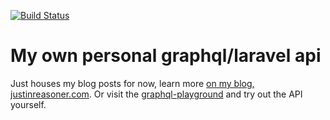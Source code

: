 [![Build Status](https://travis-ci.org/gjrdiesel/personal-api.svg?branch=master)](https://travis-ci.org/gjrdiesel/personal-api)

# My own personal graphql/laravel api

Just houses my blog posts for now, learn more [on my blog, justinreasoner.com](https://justinreasoner.com). Or visit the
[graphql-playground](https://api.justinreasoner.com/graphql-playground) and try out the API yourself.
